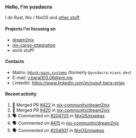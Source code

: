 ### Hello, I'm yusdacra

I do Rust, Nix / NixOS and [other stuff](https://gaze.systems/).

#### Projects I'm focusing on

- [dream2nix](https://github.com/nix-community/dream2nix)
- [nix-cargo-integration](https://github.com/yusdacra/nix-cargo-integration)
- work stuff!

#### Contacts

- Matrix: [`@dusk:gaze.systems`](https://matrix.to/#/@dusk:gaze.systems) (formerly `@yusdacra:nixos.dev`)
- E-mail: y.bera003.06@pm.me
- LinkedIn: https://www.linkedin.com/in/yusuf-bera-ertan

#### Recent activity

<!--START_SECTION:activity-->
1. 🎉 Merged PR [#422](https://github.com/nix-community/dream2nix/pull/422) in [nix-community/dream2nix](https://github.com/nix-community/dream2nix)
2. 🎉 Merged PR [#420](https://github.com/nix-community/dream2nix/pull/420) in [nix-community/dream2nix](https://github.com/nix-community/dream2nix)
3. 🗣 Commented on [#204725](https://github.com/NixOS/nixpkgs/issues/204725) in [NixOS/nixpkgs](https://github.com/NixOS/nixpkgs)
4. 🗣 Commented on [#415](https://github.com/nix-community/dream2nix/issues/415) in [nix-community/dream2nix](https://github.com/nix-community/dream2nix)
5. 🗣 Commented on [#204931](https://github.com/NixOS/nixpkgs/issues/204931) in [NixOS/nixpkgs](https://github.com/NixOS/nixpkgs)
<!--END_SECTION:activity-->
